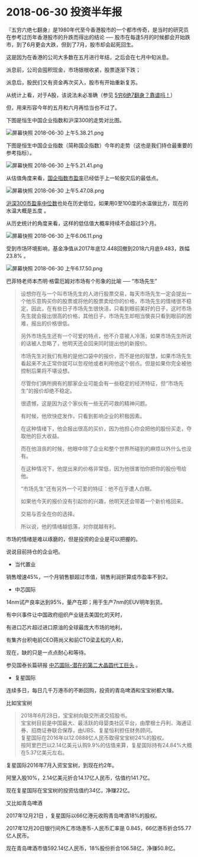 # 2018-06-30 投资半年报
『五穷六绝七翻身』是1980年代至今香港股市的一个都市传奇，是当时的研究员在参考过历年香港股市的升跌而得出的结论 ── 股市在每逢5月的时候都会开始跌市，到了6月更会大跌，但到了7月，股市却会起死回生。

这是因为在香港的公司大多数在五月进行年结，之后会在七月中旬派息。

派息前，公司会囤积现金，市场银根收紧，股票逐渐下跌；

派息后，股民们又有资金再次买入，股市有开始重新复苏。

从统计上看，对于A股，该说法未必准确（参见 [5穷6绝7翻身？靠谱吗！](https://wallstreetcn.com/articles/3297873)）

但，用来形容今年的五月和六月再恰当也不过了。

下图是恒生中国企业指数和沪深300的走势对比图。

![屏幕快照 2018-06-30 上午5.38.21.png](/-/S/png/OaJX3blThVDHwQSDrpRacf2tqO_4VFyFSMNw7Q.png)

下图是恒生中国企业指数（简称国企指数）今年的走势（这也是我们持仓最重要的参考指标）。

![屏幕快照 2018-06-30 上午5.21.41.png](/-/S/png/hd1dqJL23EVIFNOpMPy8b2pNnMO9i8lfCzBdqw.png)

从估值角度来看，[国企指数市盈率](https://eniu.com/gu/indexhscei)已经低于上一轮股灾后的最低点。

![屏幕快照 2018-06-30 上午5.47.08.png](/-/S/png/WnJRy4EDojerAX0xgETdvs9DevOzLh037Q9kGw.png)

[沪深300市盈率中位数](https://legulegu.com/stockdata/hs300-ttm-lyr)也处在历史低位，如果用0至100度的水温做比方，现在的水温大概是五度 。

从历史统计的角度来看，这样的低估值大概率持续不会超过3个月。

![屏幕快照 2018-06-30 上午6.06.11.png](/-/S/png/QBf-pYnzMs28J4V4X7aFIAyjYm9yNo2oSTVhYg.png)

受到市场环境影响，基金净值从2017年底12.448回撤到2018六月底9.483，跌幅23.8% 。

![屏幕快照 2018-06-30 上午6.17.50.png](/-/S/png/-lhT78ELXu8yQY4emdijIzUar7elEtxVhKmjNA.png)

巴菲特老师本杰明·格雷厄姆对市场有个形象的比喻 ── “市场先生”

> 设想你在与一个叫市场先生的人进行股票交易，每天市场先生一定会提出一个他乐意购买你的股票或将他的股票卖给你的价格，市场先生的情绪很不稳定，因此，在有些日子市场先生很快活，只看到眼前美好的日子，这时市场先生就会报出很高的价格，其他日子，市场先生却相当懊丧只看到眼前的困难，报出的价格很低。
> 
> 另外市场先生还有一个可爱的特点，他不介意被人冷落，如果市场先生所说的话被人忽略了，他明天还会回来同时提出他的新报价。
> 
> 市场先生对我们有用的是他口袋中的报价，而不是他的智慧，如果市场先生看起来不太正常你就可以忽视他或者利用他这个弱点。但是如果你完全被他控制后果将不堪设想。
> 
> 尽管你们俩所拥有的那家企业可能会有一些稳定的经济特征，但“市场先生”的报价却绝不稳定。
> 
> 很遗憾，这是因为这个家伙有一些无药可救的精神问题。
> 
> 有时候，他欣快症发作，只看到影响企业的积极因素。
> 
> 在这种情绪下，他会报出很高的买价，因为他担心你会把他的股份买走，夺取他的巨大收益。
> 
> 而在他沮丧的时候，他眼中除了企业和整个世界所碰到的麻烦以外什么也没有。
> 
> 在这种情况下，他提出来的价格非常低，因为他很害怕你把你的股份甩给他。
> 
> “市场先生”还有另外一个可爱的特征：他不在乎遭人白眼。
> 
> 如果他今天的报价没有引起你的兴趣，他明天还会带着一个新价格回来。
> 
> 交易与否全在你的选择。
> 
> 所以说，他的情绪越低落，对你就越有利。

市场的情绪是难以琢磨的，但是投资的企业是可以把握的。

说说目前持仓的企业吧。

*   当代置业

销售增速45%，一个月销售额超过市值，销售利润折算成市盈率不到2。

*   中芯国际

14nm试产良率达到95%，量产在即；用于生产7nm的EUV明年到货。

有中兴事件让中国政府组织产业链去美国化的天时，

有进口芯片超过进口原油的全球最庞大市场的地利，

有集齐台积电前CEO蒋尚义和前CTO梁孟松的人和，

现在，缺的只是一点点耐心和等待。

参见国泰长篇研报 [中芯国际-潜在的第二大晶圆代工巨头](/-/S/pdf/LvEHYTBMV-mRKA4x5_FRZ_7SyN_Bd-ol9nkdow.pdf) 。

*   复星国际

连续多日，每日几千万港币的不断回购，投资的青岛啤酒和宝宝树都大赚。

比如宝宝树

> 2018年6月28日，宝宝树向联交所递交招股书。  
> 宝宝树目前是中国最大、最活跃的母婴类社区平台，由摩根士丹利、海通证券、招商证券联合保荐，由UBS、复星恒利担任财务顾问。  
> 复星国际在2016年以12.0888亿人民币取得宝宝树24%的股权。  
> 按阿里巴巴以2.14亿美元认购9.9%的估值来算，复星国际持有24.84%大概在5.37亿美元左右。

复星国际2016年7月入资宝宝树，到现在约2年。

阿里入股10%，2.14亿美元折合14.17亿人民币，估值约141.7亿。

现在复星国际在宝宝树的投资估值约34亿，净赚22亿。

又比如青岛啤酒

2017年12月21日 ，复星国际以66亿港元收购青岛啤酒18%的股权。

2017年12月20日银行间外汇市场港币-人民币汇率是 0.845，66亿港币折合55.77亿人民币。

现在青岛啤酒市值592.14亿人民币，18%股份折合106.58亿，净赚50.8亿。